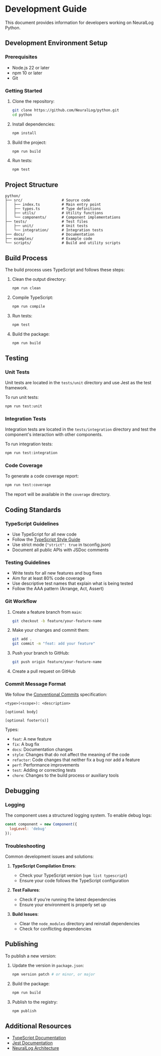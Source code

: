 # Development Guide

This document provides information for developers working on NeuralLog Python.

## Development Environment Setup

### Prerequisites

- Node.js 22 or later
- npm 10 or later
- Git

### Getting Started

1. Clone the repository:
   ```bash
   git clone https://github.com/NeuralLog/python.git
   cd python
   ```

2. Install dependencies:
   ```bash
   npm install
   ```

3. Build the project:
   ```bash
   npm run build
   ```

4. Run tests:
   ```bash
   npm test
   ```

## Project Structure

```
python/
├── src/                  # Source code
│   ├── index.ts          # Main entry point
│   ├── types.ts          # Type definitions
│   ├── utils/            # Utility functions
│   └── components/       # Component implementations
├── tests/                # Test files
│   ├── unit/             # Unit tests
│   └── integration/      # Integration tests
├── docs/                 # Documentation
├── examples/             # Example code
└── scripts/              # Build and utility scripts
```

## Build Process

The build process uses TypeScript and follows these steps:

1. Clean the output directory:
   ```bash
   npm run clean
   ```

2. Compile TypeScript:
   ```bash
   npm run compile
   ```

3. Run tests:
   ```bash
   npm test
   ```

4. Build the package:
   ```bash
   npm run build
   ```

## Testing

### Unit Tests

Unit tests are located in the `tests/unit` directory and use Jest as the test framework.

To run unit tests:

```bash
npm run test:unit
```

### Integration Tests

Integration tests are located in the `tests/integration` directory and test the component's interaction with other components.

To run integration tests:

```bash
npm run test:integration
```

### Code Coverage

To generate a code coverage report:

```bash
npm run test:coverage
```

The report will be available in the `coverage` directory.

## Coding Standards

### TypeScript Guidelines

- Use TypeScript for all new code
- Follow the [TypeScript Style Guide](https://github.com/basarat/typescript-book/blob/master/docs/styleguide/styleguide.md)
- Use strict mode (`"strict": true` in tsconfig.json)
- Document all public APIs with JSDoc comments

### Testing Guidelines

- Write tests for all new features and bug fixes
- Aim for at least 80% code coverage
- Use descriptive test names that explain what is being tested
- Follow the AAA pattern (Arrange, Act, Assert)

### Git Workflow

1. Create a feature branch from `main`:
   ```bash
   git checkout -b feature/your-feature-name
   ```

2. Make your changes and commit them:
   ```bash
   git add .
   git commit -m "feat: add your feature"
   ```

3. Push your branch to GitHub:
   ```bash
   git push origin feature/your-feature-name
   ```

4. Create a pull request on GitHub

### Commit Message Format

We follow the [Conventional Commits](https://www.conventionalcommits.org/) specification:

```
<type>(<scope>): <description>

[optional body]

[optional footer(s)]
```

Types:
- `feat`: A new feature
- `fix`: A bug fix
- `docs`: Documentation changes
- `style`: Changes that do not affect the meaning of the code
- `refactor`: Code changes that neither fix a bug nor add a feature
- `perf`: Performance improvements
- `test`: Adding or correcting tests
- `chore`: Changes to the build process or auxiliary tools

## Debugging

### Logging

The component uses a structured logging system. To enable debug logs:

```javascript
const component = new Component({
  logLevel: 'debug'
});
```

### Troubleshooting

Common development issues and solutions:

1. **TypeScript Compilation Errors**:
   - Check your TypeScript version (`npm list typescript`)
   - Ensure your code follows the TypeScript configuration

2. **Test Failures**:
   - Check if you're running the latest dependencies
   - Ensure your environment is properly set up

3. **Build Issues**:
   - Clear the `node_modules` directory and reinstall dependencies
   - Check for conflicting dependencies

## Publishing

To publish a new version:

1. Update the version in `package.json`:
   ```bash
   npm version patch # or minor, or major
   ```

2. Build the package:
   ```bash
   npm run build
   ```

3. Publish to the registry:
   ```bash
   npm publish
   ```

## Additional Resources

- [TypeScript Documentation](https://www.typescriptlang.org/docs/)
- [Jest Documentation](https://jestjs.io/docs/getting-started)
- [NeuralLog Architecture](https://neurallog.github.io/docs/architecture/overview)

